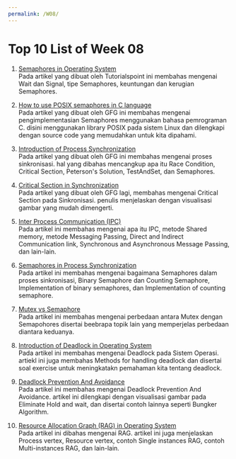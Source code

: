 ```yaml
---
permalink: /W08/
---
```


# Top 10 List of Week 08

1. [Semaphores in Operating System](https://www.tutorialspoint.com/semaphores-in-operating-system)<br>
Pada artikel yang dibuat oleh Tutorialspoint ini membahas mengenai Wait dan Signal, tipe Semaphores, keuntungan dan kerugian Semaphores.

2. [How to use POSIX semaphores in C language](https://www.geeksforgeeks.org/use-posix-semaphores-c/)<br>
Pada artikel yang dibuat oleh GFG ini membahas mengenai pengimplementasian Semaphores menggunakan bahasa pemrograman C. disini menggunakan library POSIX pada sistem Linux dan dilengkapi dengan source code yang memudahkan untuk kita dipahami.

3. [Introduction of Process Synchronization](https://www.geeksforgeeks.org/introduction-of-process-synchronization/?ref=lbp)<br>
Pada artikel yang dibuat oleh GFG ini membahas mengenai proses sinkronisasi. hal yang dibahas mencangkup apa itu Race Condition, Critical Section, Peterson's Solution, TestAndSet, dan Semaphores.

4. [Critical Section in Synchronization](https://www.geeksforgeeks.org/g-fact-70/?ref=lbp)<br>
Pada artikel yang dibuat oleh GFG lagi, membahas mengenai Critical Section pada Sinkronisasi. penulis menjelaskan dengan visualisasi gambar yang mudah dimengerti.

5. [Inter Process Communication (IPC)](https://www.geeksforgeeks.org/inter-process-communication-ipc/?ref=lbp)<br>
Pada artikel ini membahas mengenai apa itu IPC, metode Shared memory, metode Messaging Passing, Direct and Indirect Communication link, Synchronous and Asynchronous Message Passing, dan lain-lain.

6. [Semaphores in Process Synchronization](https://www.geeksforgeeks.org/semaphores-in-process-synchronization/?ref=lbp)<br>
Pada artikel ini membahas mengenai bagaimana Semaphores dalam proses sinkronisasi, Binary Semaphore dan Counting Semaphore, Implementation of binary semaphores, dan Implementation of counting semaphore.

7. [Mutex vs Semaphore](https://www.geeksforgeeks.org/mutex-vs-semaphore/?ref=lbp)<br>
Pada artikel ini membahas mengenai perbedaan antara Mutex dengan Semapohores disertai beebrapa topik lain yang memperjelas perbedaan diantara keduanya.

8. [Introduction of Deadlock in Operating System](https://www.geeksforgeeks.org/introduction-of-deadlock-in-operating-system/?ref=lbp)<br>
Pada artikel ini membahas mengenai Deadlock pada Sistem Operasi. artiekl ini juga membahas Methods for handling deadlock dan disertai soal exercise untuk meningkatakn pemahaman kita tentang deadlock.

9. [Deadlock Prevention And Avoidance](https://www.geeksforgeeks.org/deadlock-prevention/?ref=lbp)<br>
Pada artikel ini membahas mengenai Deadlock Prevention And Avoidance. artikel ini dilengkapi dengan visualisasi gambar pada Eliminate Hold and wait, dan disertai contoh lainnya seperti Bungker Algorithm.

10. [Resource Allocation Graph (RAG) in Operating System](https://www.geeksforgeeks.org/resource-allocation-graph-rag-in-operating-system/?ref=lbp)<br>
Pada artikel ini dibahas mengenai RAG. artikel ini juga menjelaskan Process vertex, Resource vertex, contoh Single instances RAG, contoh Multi-instances RAG, dan lain-lain.
